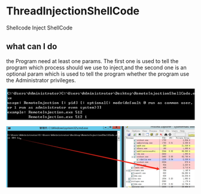 # ThreadInjectionShellCode

Shellcode Inject ShellCode

## what can I do

  the Program need at least one params. The first one is used to tell the program which process should we use to inject,and the second one  is an optional param which is used to tell the program whether the program use the Administrator privileges.

![help](https://github.com/thedarknessdied/ThreadInjection/blob/main/RemoteInjectionShellCode/help.png)



![help](https://github.com/thedarknessdied/ThreadInjection/blob/main/RemoteInjectionShellCode/usage.png)